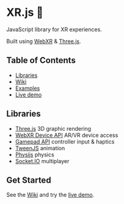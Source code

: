 # XR.js 🥽
JavaScript library for XR experiences.

Built using [WebXR](https://github.com/immersive-web/webxr) & [Three.js](https://threejs.org/).

## Table of Contents
* [Libraries](#libraries)
* [Wiki](https://github.com/xrscript/XR.js/wiki)
* [Examples](https://github.com/xrscript/XR.js/wiki/examples)
* [Live demo](https://xrjs.dev/)


## Libraries
* [Three.js](https://github.com/mrdoob/three.js/) 3D graphic rendering
* [WebXR Device API](https://github.com/immersive-web/webxr#readme) AR/VR device access
* [Gamepad API](https://github.com/w3c/gamepad) controller input & haptics
* [TweenJS](https://github.com/CreateJS/TweenJS) animation
* [Physijs](https://chandlerprall.github.io/Physijs/) physics
* [Socket.IO](https://github.com/CreateJS/TweenJS) multiplayer

## Get Started
See the [Wiki](https://github.com/xrscript/XR.js/wiki) and try the [live demo](https://xrjs.dev).
